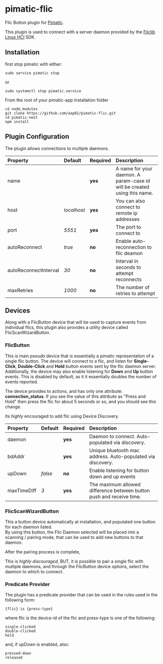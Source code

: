 # pimatic-flic

Flic Button plugin for <a href="https://pimatic.org">Pimatic</a>.

This plugin is used to connect with a server daemon provided by the <a href="https://github.com/50ButtonsEach/fliclib-linux-hci">Fliclib Linux HCI</a> SDK.

## Installation

first stop pimatic with either:

    sudo service pimatic stop
or

    sudo systemctl stop pimatic.service
    
From the root of your pimatic-app installation folder
    
    cd node_modules
    git clone https://github.com/aap82/pimatic-flic.git
    cd pimatic-nest
    npm install
    
## Plugin Configuration

The plugin allows connections to multiple daemons.  

|Property               | Default       |Required   |Description 
|:----------------------|:--------------|-----------|:------------------
|name                   |               | **yes**   |A name for your daemon.  A param-case id will be created using this name.
|host                   |*localhost*    | **yes**   |You can also connect to remote ip addresses
|port                   |*5551*         | **yes**   |The port to connect to
|autoReconnect          |*true*         | **no**    |Enable auto-reconnection to flic deamon
|autoReconnectInterval  |*30*           | **no**    |Interval in seconds to attempt reconnects
|maxRetries             |*1000*         | **no**    |The number of retries to attempt


## Devices

Along with a FlicButton device that will be used to capture events from individual flics, this plugin also
provides a utility device called FlicScanWizardButton. 

### FlicButton

This is main *pseudo* device that is essentially a pimatic representation of a single flic button.  The device will connect to a flic, 
and listen for **Single-Click**, **Double-Click** and **Hold** button events sent by the flic daemon server.  
Additionally, the device may also enable listening for **Down** and **Up** button events.  This is disabled by default, as it 
it essentially doubles the number of events reported.

The device provides to actions, and has only one attribute:  **connection_status**.  If you see the value of this attribute as "Press and Hold"
then press the flic for about 5 seconds or so, and you should see this change.

Its *highly* encouraged to add flic using Device Discovery.  
 

|Property               | Default       |Required   |Description 
|:----------------------|:--------------|-----------|:------------------
|daemon                 |               | **yes**   |Daemon to connect. Auto-populated via discovery.  
|bdAddr                 |               | **yes**   |Unique bluetooth mac address. Auto-populated via discovery.
|upDown                 |*false*        | **no**    |Enable listening for button down and up events 
|maxTimeDiff            |*3*            | **yes**   |The maximum allowed difference between button push and receive time.


### FlicScanWizardButton

This a button device automatically at installation, and populated one button for each daemon listed.  
By using this button, the Flic Daemon selected will be placed into a scanning / pairing mode, that can be used to add
new buttons to that daemon.

After the pairing process is complete, 

This is _highly discouraged_, BUT, it is possible to pair a single flic with multiple daemons, 
and through the FlicButton device options, select the daemon to which to connect.


### Predicate Provider

The plugin has a predicate provider that can be used in the rules used in the following form:

    {flic} is {press-type}
    
where flic is the device-id of the flic and press-type is one of the following:

    single-clicked
    double-clicked
    held

and, if upDown is enabled, also:          
          
    pressed-down
    released


    
      






